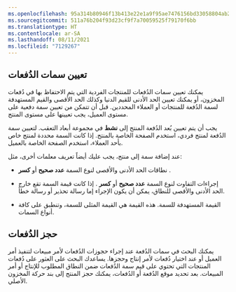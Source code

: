 ```yaml
---
ms.openlocfilehash: 95a314b80946f13b413e22e1a9f95ae7476156bd33058804ab23492e27642f67
ms.sourcegitcommit: 511a76b204f93d23cf9f7a70059525f79170f6bb
ms.translationtype: HT
ms.contentlocale: ar-SA
ms.lasthandoff: 08/11/2021
ms.locfileid: "7129267"
---
```

## <a name="assign-batch-attributes"></a>تعيين سمات الدُفعات

يمكنك تعيين سمات الدُفعات للمنتجات الفردية التي يتم الاحتفاظ بها في دُفعات المخزون، أو يمكنك تعيين الحد الأدنى للقيم الدنيا وكذلك الحد الأقصى والقيم المستهدفة لسمة الدُفعة للمنتجات أو العملاء المحددين. قبل أن تتمكن من تعيين سمة دفعية على مستوى العميل، يجب تعيينها على مستوى المنتج.

يجب أن يتم تعيين بُعد الدُفعة المنتج إلى **نشط** في مجموعة أبعاد التعقب. لتعيين سمة الدُفعة لمنتج فردي، استخدم الصفحة الخاصة بالمنتج. إذا كانت السمة محددة لمنتج خاص بأحد العملاء، استخدم الصفحة الخاصة بالعميل.

عند إضافة سمة إلى منتج، يجب عليك أيضاً تعريف معلمات أخرى، مثل:

-   نطاقات الحد الأدنى والأقصى لنوع السمة **عدد صحيح** أو **كسر** .

-   إجراءات التفاوت لنوع السمة **عدد صحيح** أو **كسر** . إذا كانت قيمة السمة تقع خارج الحد الأدنى والأقصى للنطاق، يمكن أن يكون الإجراء إما رسالة تحذير أو رسالة خطأ.

-   القيمة المستهدفة للسمة. هذه القيمة هي القيمة المثلى للسمة، وتنطبق على كافة أنواع السمات.

## <a name="reserve-batches"></a>حجز الدُفعات

يمكنك البحث في سمات الدُفعة عند إجراء حجوزات الدُفعات لأمر مبيعات لتنفيذ أمر العميل أو عند اختيار دُفعات لأمر إنتاج وحجزها. يساعدك البحث على العثور على دُفعات المنتجات التي تحتوي على قيم سمة الدُفعات ضمن النطاق المطلوب للإنتاج أو أمر المبيعات. بعد تحديد موقع الدُفعة أو الدُفعات، يمكنك حجز المنتج إلى بند حركة المخزون الأصلي.
